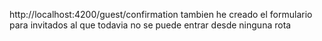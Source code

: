 http://localhost:4200/guest/confirmation
tambien he creado el formulario para invitados al que todavia no se puede entrar desde ninguna rota
